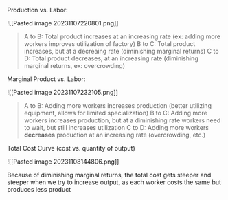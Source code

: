 Production vs. Labor:

![[Pasted image 20231107220801.png]]

> A to B: Total product increases at an increasing rate (ex: adding more workers improves utilization of factory)
> B to C: Total product increases, but at a decreaing rate (diminishing marginal returns)
> C to D: Total product decreases, at an increasing rate (diminishing marginal returns, ex: overcrowding)

Marginal Product vs. Labor:

![[Pasted image 20231107232105.png]]

> A to B: Adding more workers increases production (better utilizing equipment, allows for limited specialization)
> B to C: Adding more workers increases production, but at a diminishing rate workers need to wait, but still increases utilization
> C to D: Adding more workers **decreases** production at an increasing rate (overcrowding, etc.)

Total Cost Curve (cost vs. quantity of output)

![[Pasted image 20231108144806.png]]

Because of diminishing marginal returns, the total cost gets steeper and steeper when we try to increase output, as each worker costs the same but produces less product

